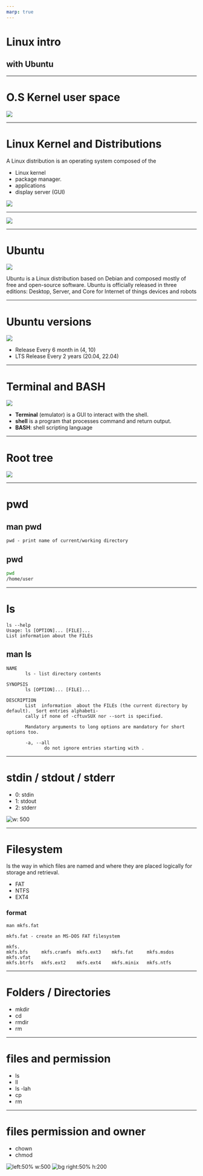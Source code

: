 ```yaml
---
marp: true
---
```


# Linux intro
## with Ubuntu

---

# O.S Kernel user space

![](images/user_space_kernel.png)

---

# Linux Kernel and Distributions
A Linux distribution is an operating system composed of the 
- Linux kernel
-  package manager. 
-  applications
-  display server (GUI)

![](2023-07-28-16-34-00.png)

---

![](images/distro_popularity.png)

---

# Ubuntu

![](images/ubuntu.png)



Ubuntu is a Linux distribution based on Debian and composed mostly of free and open-source software. Ubuntu is officially released in three editions: Desktop, Server, and Core for Internet of things devices and robots

---

# Ubuntu versions

![](images/ubuntu_release.png)

- Release Every 6 month in (4, 10)
- LTS Release Every 2 years (20.04, 22.04)

---

# Terminal and BASH

![](images/terminal.png)

- **Terminal** (emulator) is a GUI to interact with the shell.
- **shell** is a program that processes command and return output.
- **BASH**: shell scripting language

---
# Root tree

![](images/root_tree.png)

---
# pwd

## man pwd
```
pwd - print name of current/working directory
```

## pwd
```bash
pwd
/home/user

```

---

# ls

```
ls --help
Usage: ls [OPTION]... [FILE]...
List information about the FILEs 
```

## man ls
```
NAME
       ls - list directory contents

SYNOPSIS
       ls [OPTION]... [FILE]...

DESCRIPTION
       List  information  about the FILEs (the current directory by default).  Sort entries alphabeti‐
       cally if none of -cftuvSUX nor --sort is specified.

       Mandatory arguments to long options are mandatory for short options too.

       -a, --all
              do not ignore entries starting with .
```

---
# stdin / stdout / stderr
- 0: stdin
- 1: stdout
- 2: stderr

![w: 500](images/stdin_out.png)

---

# Filesystem
Is the way in which files are named and where they are placed logically for storage and retrieval.

- FAT
- NTFS
- EXT4


### format

```
man mkfs.fat

mkfs.fat - create an MS-DOS FAT filesystem

```
```
mkfs.
mkfs.bfs     mkfs.cramfs  mkfs.ext3    mkfs.fat     mkfs.msdos   mkfs.vfat                          
mkfs.btrfs   mkfs.ext2    mkfs.ext4    mkfs.minix   mkfs.ntfs 
```

---

# Folders / Directories

- mkdir
- cd
- rmdir
- rm

---

# files and permission

- ls
- ll
- ls -lah
- cp
- rm

---

# files permission and owner

- chown
- chmod

![left:50% w:500](images/ll_output.png)
![bg right:50% h:200](images/permissions.png)

